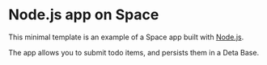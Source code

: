 # Node.js app on Space

This minimal template is an example of a Space app built with [Node.js](https://nodejs.org).

The app allows you to submit todo items, and persists them in a Deta Base.
